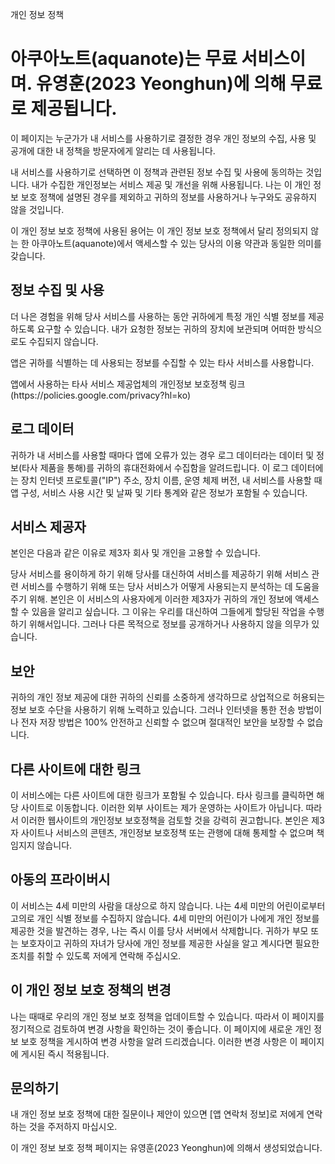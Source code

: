 개인 정보 정책

<h1>아쿠아노트(aquanote)는 무료 서비스이며. 유영훈(2023 Yeonghun)에 의해 무료로 제공됩니다.</h1>

<p>이 페이지는 누군가가 내 서비스를 사용하기로 결정한 경우 개인 정보의 수집, 사용 및 공개에 대한 내 정책을 방문자에게 알리는 데 사용됩니다.</p>

<p>내 서비스를 사용하기로 선택하면 이 정책과 관련된 정보 수집 및 사용에 동의하는 것입니다. 내가 수집한 개인정보는 서비스 제공 및 개선을 위해 사용됩니다. 나는 이 개인 정보 보호 정책에 설명된 경우를 제외하고 귀하의 정보를 사용하거나 누구와도 공유하지 않을 것입니다.</p>

<p>이 개인 정보 보호 정책에 사용된 용어는 이 개인 정보 보호 정책에서 달리 정의되지 않는 한 아쿠아노트(aquanote)에서 액세스할 수 있는 당사의 이용 약관과 동일한 의미를 갖습니다.</p>

<h2>정보 수집 및 사용</h2>

<p>더 나은 경험을 위해 당사 서비스를 사용하는 동안 귀하에게 특정 개인 식별 정보를 제공하도록 요구할 수 있습니다. 내가 요청한 정보는 귀하의 장치에 보관되며 어떠한 방식으로도 수집되지 않습니다.</p>

<p>앱은 귀하를 식별하는 데 사용되는 정보를 수집할 수 있는 타사 서비스를 사용합니다.</p>

<p>앱에서 사용하는 타사 서비스 제공업체의 개인정보 보호정책 링크(https://policies.google.com/privacy?hl=ko)</p>

<h2>로그 데이터</h2>

<p>귀하가 내 서비스를 사용할 때마다 앱에 오류가 있는 경우 로그 데이터라는 데이터 및 정보(타사 제품을 통해)를 귀하의 휴대전화에서 수집함을 알려드립니다. 이 로그 데이터에는 장치 인터넷 프로토콜("IP") 주소, 장치 이름, 운영 체제 버전, 내 서비스를 사용할 때 앱 구성, 서비스 사용 시간 및 날짜 및 기타 통계와 같은 정보가 포함될 수 있습니다.</p>

<h2>서비스 제공자</h2>

<p>본인은 다음과 같은 이유로 제3자 회사 및 개인을 고용할 수 있습니다.</p>

<p>당사 서비스를 용이하게 하기 위해 당사를 대신하여 서비스를 제공하기 위해 서비스 관련 서비스를 수행하기 위해 또는 당사 서비스가 어떻게 사용되는지 분석하는 데 도움을 주기 위해. 본인은 이 서비스의 사용자에게 이러한 제3자가 귀하의 개인 정보에 액세스할 수 있음을 알리고 싶습니다. 그 이유는 우리를 대신하여 그들에게 할당된 작업을 수행하기 위해서입니다. 그러나 다른 목적으로 정보를 공개하거나 사용하지 않을 의무가 있습니다.</p>

<h2>보안</h2>

<p>귀하의 개인 정보 제공에 대한 귀하의 신뢰를 소중하게 생각하므로 상업적으로 허용되는 정보 보호 수단을 사용하기 위해 노력하고 있습니다. 그러나 인터넷을 통한 전송 방법이나 전자 저장 방법은 100% 안전하고 신뢰할 수 없으며 절대적인 보안을 보장할 수 없습니다.</p>

<h2>다른 사이트에 대한 링크</h2>

<p>이 서비스에는 다른 사이트에 대한 링크가 포함될 수 있습니다. 타사 링크를 클릭하면 해당 사이트로 이동합니다. 이러한 외부 사이트는 제가 운영하는 사이트가 아닙니다. 따라서 이러한 웹사이트의 개인정보 보호정책을 검토할 것을 강력히 권고합니다. 본인은 제3자 사이트나 서비스의 콘텐츠, 개인정보 보호정책 또는 관행에 대해 통제할 수 없으며 책임지지 않습니다.</p>

<h2>아동의 프라이버시</h2>

<p>이 서비스는 4세 미만의 사람을 대상으로 하지 않습니다. 나는 4세 미만의 어린이로부터 고의로 개인 식별 정보를 수집하지 않습니다. 4세 미만의 어린이가 나에게 개인 정보를 제공한 것을 발견하는 경우, 나는 즉시 이를 당사 서버에서 삭제합니다. 귀하가 부모 또는 보호자이고 귀하의 자녀가 당사에 개인 정보를 제공한 사실을 알고 계시다면 필요한 조치를 취할 수 있도록 저에게 연락해 주십시오.</p>

<h2>이 개인 정보 보호 정책의 변경</h2>

<p>나는 때때로 우리의 개인 정보 보호 정책을 업데이트할 수 있습니다. 따라서 이 페이지를 정기적으로 검토하여 변경 사항을 확인하는 것이 좋습니다. 이 페이지에 새로운 개인 정보 보호 정책을 게시하여 변경 사항을 알려 드리겠습니다. 이러한 변경 사항은 이 페이지에 게시된 즉시 적용됩니다.</p>

<h2>문의하기</h2>

내 개인 정보 보호 정책에 대한 질문이나 제안이 있으면 [앱 연락처 정보]로 저에게 연락하는 것을 주저하지 마십시오.

이 개인 정보 보호 정책 페이지는 유영훈(2023 Yeonghun)에 의해서 생성되었습니다.
